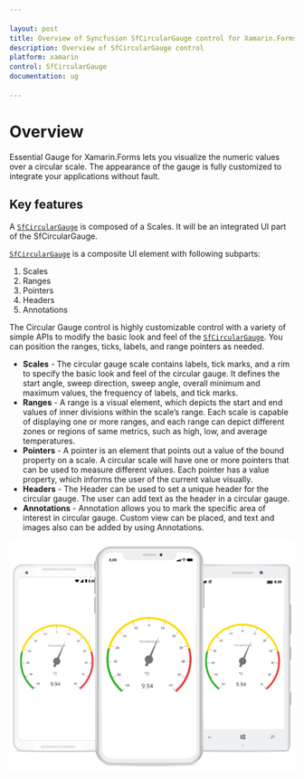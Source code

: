 ```yaml
---

layout: post
title: Overview of Syncfusion SfCircularGauge control for Xamarin.Forms
description: Overview of SfCircularGauge control
platform: xamarin
control: SfCircularGauge
documentation: ug

---
```


# Overview

Essential Gauge for Xamarin.Forms lets you visualize the numeric values over a circular scale. The appearance of the gauge is fully customized to integrate your applications without fault.

## Key features

A [`SfCircularGauge`](https://help.syncfusion.com/cr/cref_files/xamarin/sfgauge/Syncfusion.SfGauge.XForms~Syncfusion.SfGauge.XForms.SfCircularGauge.html) is composed of a Scales. It will be an integrated UI part of the SfCircularGauge.

[`SfCircularGauge`](https://help.syncfusion.com/cr/cref_files/xamarin/sfgauge/Syncfusion.SfGauge.XForms~Syncfusion.SfGauge.XForms.SfCircularGauge.html) is a composite UI element with following subparts:

1. Scales
2. Ranges
3. Pointers
4. Headers
5. Annotations

The Circular Gauge control is highly customizable control with a variety of simple APIs to modify the basic look and feel of the [`SfCircularGauge`](https://help.syncfusion.com/cr/cref_files/xamarin/sfgauge/Syncfusion.SfGauge.XForms~Syncfusion.SfGauge.XForms.SfCircularGauge.html). You can position the ranges, ticks, labels, and range pointers as needed.

* **Scales** - The circular gauge scale contains labels, tick marks, and a rim to specify the basic look and feel of the circular gauge. It defines the start angle, sweep direction, sweep angle, overall minimum and maximum values, the frequency of labels, and tick marks.
* **Ranges** - A range is a visual element, which depicts the start and end values of inner divisions within the scale’s range. Each scale is capable of displaying one or more ranges, and each range can depict different zones or regions of same metrics, such as high, low, and average temperatures.
* **Pointers** - A pointer is an element that points out a value of the bound property on a scale. A circular scale will have one or more pointers that can be used to measure different values. Each pointer has a value property, which informs the user of the current value visually.
* **Headers** - The Header can be used to set a unique header for the circular gauge. The user can add text as the header in a circular gauge.
* **Annotations** - Annotation allows you to mark the specific area of interest in circular gauge. Custom view can be placed, and text and images also can be added by using Annotations.

![](overview_images/overview.png)